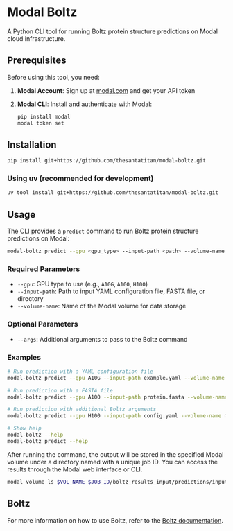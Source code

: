 # Modal Boltz

A Python CLI tool for running Boltz protein structure predictions on Modal cloud infrastructure.

## Prerequisites

Before using this tool, you need:

1. **Modal Account**: Sign up at [modal.com](https://modal.com) and get your API token
2. **Modal CLI**: Install and authenticate with Modal:

   ```bash
   pip install modal
   modal token set
   ```

## Installation


```bash
pip install git+https://github.com/thesantatitan/modal-boltz.git
```

### Using uv (recommended for development)

```bash
uv tool install git+https://github.com/thesantatitan/modal-boltz.git
```

## Usage

The CLI provides a `predict` command to run Boltz protein structure predictions on Modal:

```bash
modal-boltz predict --gpu <gpu_type> --input-path <path> --volume-name <volume>
```

### Required Parameters

- `--gpu`: GPU type to use (e.g., `A10G`, `A100`, `H100`)
- `--input-path`: Path to input YAML configuration file, FASTA file, or directory
- `--volume-name`: Name of the Modal volume for data storage

### Optional Parameters

- `--args`: Additional arguments to pass to the Boltz command

### Examples

```bash
# Run prediction with a YAML configuration file
modal-boltz predict --gpu A10G --input-path example.yaml --volume-name my-boltz-data

# Run prediction with a FASTA file
modal-boltz predict --gpu A100 --input-path protein.fasta --volume-name my-boltz-data

# Run prediction with additional Boltz arguments
modal-boltz predict --gpu H100 --input-path config.yaml --volume-name my-data --args "--num_samples 5 --recycling 3"

# Show help
modal-boltz --help
modal-boltz predict --help
```

After running the command, the output will be stored in the specified Modal volume under a directory named with a unique job ID. You can access the results through the Modal web interface or CLI.

```bash
modal volume ls $VOL_NAME $JOB_ID/boltz_results_input/predictions/input
```

## Boltz

For more information on how to use Boltz, refer to the [Boltz documentation](https://github.com/jwohlwend/boltz/tree/main).